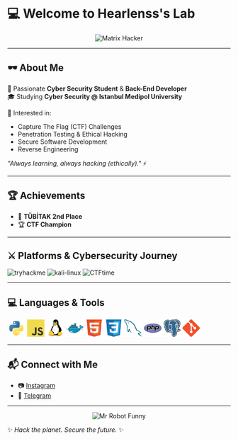 # 💻 Welcome to Hearlenss's Lab  

<p align="center">
  <img src="https://media.giphy.com/media/oEI9uBYSzLpBK/giphy.gif" width="400" alt="Matrix Hacker">
</p>

---

## 🕶️ About Me  
🚀 Passionate **Cyber Security Student** & **Back-End Developer**  
🎓 Studying **Cyber Security @ Istanbul Medipol University**  

🔐 Interested in:  
- Capture The Flag (CTF) Challenges  
- Penetration Testing & Ethical Hacking  
- Secure Software Development  
- Reverse Engineering  

*"Always learning, always hacking (ethically)."* ⚡  

---

## 🏆 Achievements  
- 🥈 **TÜBİTAK 2nd Place**  
- 🏆 **CTF Champion**  

---

## ⚔️ Platforms & Cybersecurity Journey
<p align="left">
  <img src="https://tryhackme-badges.s3.amazonaws.com/TryHackMe.png" alt="tryhackme" width="120" />
  <img src="https://www.kali.org/images/kali-logo.svg" alt="kali-linux" width="80"/>
  <img src="https://ctftime.org/static/images/ctftime-logo.png" alt="CTFtime" width="120"/>
</p>

---

## 💻 Languages & Tools  
<p align="left">
  <img src="https://raw.githubusercontent.com/devicons/devicon/master/icons/python/python-original.svg" width="40" height="40"/> 
  <img src="https://raw.githubusercontent.com/devicons/devicon/master/icons/javascript/javascript-original.svg" width="40" height="40"/> 
  <img src="https://raw.githubusercontent.com/devicons/devicon/master/icons/linux/linux-original.svg" width="40" height="40"/> 
  <img src="https://raw.githubusercontent.com/devicons/devicon/master/icons/docker/docker-original.svg" width="40" height="40"/> 
  <img src="https://raw.githubusercontent.com/devicons/devicon/master/icons/html5/html5-original.svg" width="40" height="40"/> 
  <img src="https://raw.githubusercontent.com/devicons/devicon/master/icons/css3/css3-original.svg" width="40" height="40"/> 
  <img src="https://raw.githubusercontent.com/devicons/devicon/master/icons/mysql/mysql-original.svg" width="40" height="40"/> 
  <img src="https://raw.githubusercontent.com/devicons/devicon/master/icons/php/php-original.svg" width="40" height="40"/> 
  <img src="https://raw.githubusercontent.com/devicons/devicon/master/icons/postgresql/postgresql-original.svg" width="40" height="40"/> 
  <img src="https://raw.githubusercontent.com/devicons/devicon/master/icons/git/git-original.svg" width="40" height="40"/> 
</p>

---

## 📬 Connect with Me  
- 📷 [Instagram](https://instagram.com/USERNAME)  
- 💬 [Telegram](https://t.me/USERNAME)  

---

<p align="center">
  <img src="https://media.giphy.com/media/kdQazQySgvp1n1qm3Z/giphy.gif" width="300" alt="Mr Robot Funny">
</p>  

✨ *Hack the planet. Secure the future.* ✨